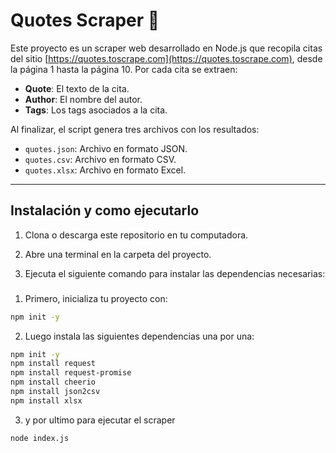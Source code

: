 # Quotes Scraper 📝

Este proyecto es un scraper web desarrollado en Node.js que recopila citas del sitio 
[https://quotes.toscrape.com](https://quotes.toscrape.com), desde la página 1 hasta la página 10. Por cada cita se extraen:

- **Quote**: El texto de la cita.
- **Author**: El nombre del autor.
- **Tags**: Los tags asociados a la cita.

Al finalizar, el script genera tres archivos con los resultados:

- `quotes.json`: Archivo en formato JSON.
- `quotes.csv`: Archivo en formato CSV.
- `quotes.xlsx`: Archivo en formato Excel.

---

## Instalación y como ejecutarlo

1. Clona o descarga este repositorio en tu computadora.

2. Abre una terminal en la carpeta del proyecto.

3. Ejecuta el siguiente comando para instalar las dependencias necesarias:

### 
1. Primero, inicializa tu proyecto con:

```bash
npm init -y
```

2. Luego instala las siguientes dependencias una por una:
```bash
npm init -y
npm install request
npm install request-promise
npm install cheerio
npm install json2csv
npm install xlsx
```
3. y por ultimo para ejecutar el scraper

```bash
node index.js
```

